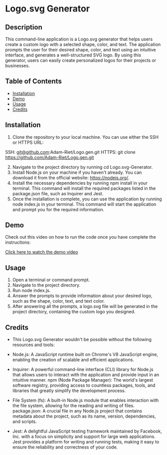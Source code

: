 

# Logo.svg Generator

## Description
This command-line application is a Logo.svg generator that helps users create a custom logo with a selected shape, color, and text. The application prompts the user for their desired shape, color, and text using an intuitive interface, and generates a well-structured SVG logo. By using this generator, users can easily create personalized logos for their projects or businesses.

## Table of Contents
- [Installation](#installation)
- [Demo](#demo)
- [Usage](#usage)
- [Credits](#credits)

## Installation
1. Clone the repository to your local machine. You can use either the SSH or HTTPS URL:

SSH: git@github.com:Adam-Riet/Logo.gen.git
HTTPS: git clone https://github.com/Adam-Riet/Logo.gen.git

2. Navigate to the project directory by running cd Logo.svg-Generator.
3. Install Node.js on your machine if you haven't already. You can download it from the official website: https://nodejs.org/.
4. Install the necessary dependencies by running npm install in your terminal. This command will install the required packages listed in the package.json file, such as Inquirer and Jest.
5. Once the installation is complete, you can use the application by running node index.js in your terminal. This command will start the application and prompt you for the required information.

## Demo
Check out this video on how to run the code once you have complete the instrucitons:

[Click here to watch the demo video](https://drive.google.com/file/d/1aS0u_gGLw-OiYget2R9zV_tiwCNdCiAh/view?usp=sharing)

## Usage
1. Open a terminal or command prompt.
2. Navigate to the project directory.
3. Run node index.js.
4. Answer the prompts to provide information about your desired logo, such as the shape, color, text, and text color.
5. After answering all the prompts, a logo.svg file will be generated in the project directory, containing the custom logo you designed.

## Credits

* This Logo.svg Generator wouldn't be possible without the following resources and tools:

* Node.js: A JavaScript runtime built on Chrome's V8 JavaScript engine, enabling the creation of scalable and efficient applications.

* Inquirer: A powerful command-line interface (CLI) library for Node.js that allows users to interact with the application and provide input in an intuitive manner.
npm (Node Package Manager): The world's largest software registry, providing access to countless packages, tools, and libraries that greatly simplify the development process.

* File System (fs): A built-in Node.js module that enables interaction with the file system, allowing for the reading and writing of files.
package.json: A crucial file in any Node.js project that contains metadata about the project, such as its name, version, dependencies, and scripts.

* Jest: A delightful JavaScript testing framework maintained by Facebook, Inc. with a focus on simplicity and support for large web applications. Jest provides a platform for writing and running tests, making it easy to ensure the reliability and correctness of your code.